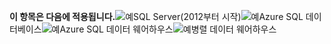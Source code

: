 <Token>**이 항목은 다음에 적용됩니다.**![예](../includes/media/yes.png)SQL Server(2012부터 시작)![예](../includes/media/yes.png)Azure SQL 데이터베이스![예](../includes/media/yes.png)Azure SQL 데이터 웨어하우스![예](../includes/media/yes.png)병렬 데이터 웨어하우스 </Token>